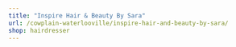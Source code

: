 ```yaml
---
title: "Inspire Hair & Beauty By Sara"
url: /cowplain-waterlooville/inspire-hair-and-beauty-by-sara/
shop: hairdresser
---
```

